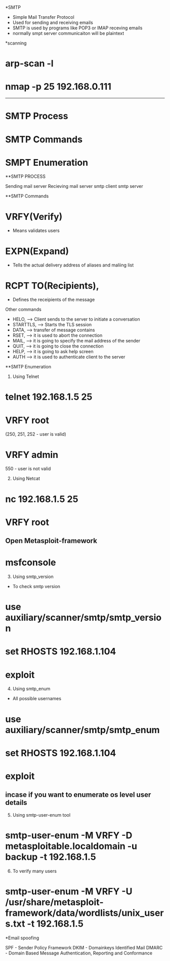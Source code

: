 *SMTP

- Simple Mail Transfer Protocol
- Used for sending and receiving emails
- SMTP is used by programs like POP3 or IMAP receving emails
- normally smpt server communicaiton will be  plaintext 


*scanning



# arp-scan -l

# nmap -p 25 192.168.0.111



-----------------------------------------------------------------------------------------

# SMTP Process

# SMTP Commands

# SMPT Enumeration


**SMTP PROCESS


Sending mail server									Recieving mail server
	smtp client											smtp server



**SMTP Commands


# VRFY(Verify)
 - Means validates users
# EXPN(Expand)
 - Tells the actual delivery address of aliases and maliing list 
# RCPT TO(Recipients), 
 - Defines the receipients of the message 

Other commands
- HELO, 	-->	Client sends to the server to initiate a conversation
- STARTTLS, -->	Starts the TLS session
- DATA,		--> transfer of message contains  
- RSET, 	--> it is  used to abort the connection
- MAIL, 	--> it is going to specify the mail address of the sender
- QUIT, 	--> it is going to close the connection
- HELP, 	--> it is going to ask help screen 
- AUTH  	--> it is used to authenticate client to the server 




**SMTP Enumeration


1. Using Telnet
# telnet 192.168.1.5 25
# VRFY root
(250, 251, 252 - user is valid)
# VRFY admin
550 - user is not valid


2. Using Netcat
# nc 192.168.1.5 25
# VRFY root



Open Metasploit-framework
-----------------------------
# msfconsole


3. Using smtp_version

 - To check smtp version

# use auxiliary/scanner/smtp/smtp_version
# set RHOSTS 192.168.1.104
# exploit



4. Using smtp_enum

 - All possible usernames

# use auxiliary/scanner/smtp/smtp_enum
# set RHOSTS 192.168.1.104
# exploit





incase if you want to enumerate os level user details  
--------------------------------------------------------
5. Using smtp-user-enum tool
# smtp-user-enum -M VRFY -D metasploitable.localdomain -u backup -t 192.168.1.5


6. To verify many users
# smtp-user-enum -M VRFY -U /usr/share/metasploit-framework/data/wordlists/unix_users.txt -t 192.168.1.5





*Email spoofing

SPF   - 	Sender Policy Framework
DKIM  - 	Domainkeys Identified Mail
DMARC - 	Domain Based Message Authentication, Reporting and Conformance




